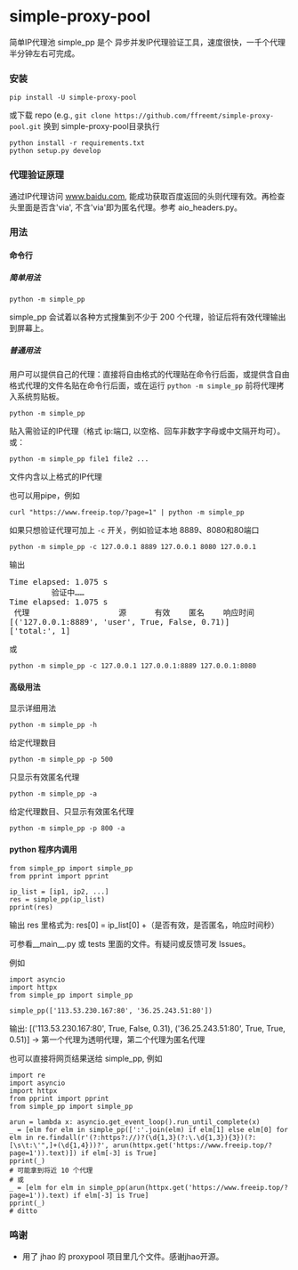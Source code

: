 # simple-proxy-pool

简单IP代理池 simple_pp 是个 异步并发IP代理验证工具，速度很快，一千个代理半分钟左右可完成。

### 安装

```pip install -U simple-proxy-pool```

或下载 repo (e.g., ```git clone https://github.com/ffreemt/simple-proxy-pool.git``` 换到 simple-proxy-pool目录执行
```
python install -r requirements.txt
python setup.py develop
```

### 代理验证原理

通过IP代理访问 www.baidu.com, 能成功获取百度返回的头则代理有效。再检查头里面是否含'via', 不含'via'即为匿名代理。参考 aio_headers.py。

### 用法

#### 命令行

##### 简单用法
```python -m simple_pp```

simple_pp 会试着以各种方式搜集到不少于 200 个代理，验证后将有效代理输出到屏幕上。

##### 普通用法

用户可以提供自己的代理：直接将自由格式的代理贴在命令行后面，或提供含自由格式代理的文件名贴在命令行后面，或在运行 `python -m simple_pp` 前将代理拷入系统剪贴板。

```python -m simple_pp```

贴入需验证的IP代理（格式 ip:端口, 以空格、回车非数字字母或中文隔开均可）。或：

```python -m simple_pp file1 file2 ...```

文件内含以上格式的IP代理

也可以用pipe，例如
```
curl "https://www.freeip.top/?page=1" | python -m simple_pp
```

如果只想验证代理可加上 `-c` 开关，例如验证本地 8889、8080和80端口

```
python -m simple_pp -c 127.0.0.1 8889 127.0.0.1 8080 127.0.0.1
```

输出
<pre>
Time elapsed: 1.075 s
         验证中……
Time elapsed: 1.075 s
 代理                   源      有效    匿名    响应时间
[('127.0.0.1:8889', 'user', True, False, 0.71)]
['total:', 1]
</pre>
或
```
python -m simple_pp -c 127.0.0.1 127.0.0.1:8889 127.0.0.1:8080
```

#### 高级用法

显示详细用法

```python -m simple_pp -h```

给定代理数目

```python -m simple_pp -p 500```

只显示有效匿名代理

```python -m simple_pp -a```

给定代理数目、只显示有效匿名代理

```python -m simple_pp -p 800 -a```

#### python 程序内调用
```
from simple_pp import simple_pp
from pprint import pprint

ip_list = [ip1, ip2, ...]
res = simple_pp(ip_list)
pprint(res)
```

输出 res 里格式为: res[0] = ip_list[0] +（是否有效，是否匿名，响应时间秒）

可参看__main__.py 或 tests 里面的文件。有疑问或反馈可发 Issues。

例如
```
import asyncio
import httpx
from simple_pp import simple_pp

simple_pp(['113.53.230.167:80', '36.25.243.51:80'])
```
输出: [('113.53.230.167:80', True, False, 0.31),
('36.25.243.51:80', True, True, 0.51)]
-> 第一个代理为透明代理，第二个代理为匿名代理

也可以直接将网页结果送给 simple_pp, 例如
```
import re
import asyncio
import httpx
from pprint import pprint
from simple_pp import simple_pp

arun = lambda x: asyncio.get_event_loop().run_until_complete(x)
_ = [elm for elm in simple_pp([':'.join(elm) if elm[1] else elm[0] for elm in re.findall(r'(?:https?://)?(\d{1,3}(?:\.\d{1,3}){3})(?:[\s\t:\'",]+(\d{1,4}))?', arun(httpx.get('https://www.freeip.top/?page=1')).text)]) if elm[-3] is True]
pprint(_)
# 可能拿到将近 10 个代理
# 或
_ = [elm for elm in simple_pp(arun(httpx.get('https://www.freeip.top/?page=1')).text) if elm[-3] is True]
pprint(_)
# ditto

```

### 鸣谢

* 用了 jhao 的 proxypool 项目里几个文件。感谢jhao开源。
